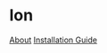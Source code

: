 # Ion

[About](https://simons-public.github.io/Ion/about)
[Installation Guide](https://simons-public.github.io/Ion/installation)
